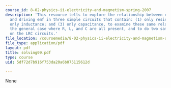 ```yaml
---
course_id: 8-02-physics-ii-electricity-and-magnetism-spring-2007
description: 'This resource tells to explore the relationship between driven current
  and driving emf in three simple circuits that contain: (1) only resistance; (2)
  only inductance; and (3) only capacitance, to examine these same relationships in
  the general case where R, L, and C are all present, and to do two sample problems
  on the LRC circuits.'
file_location: /coursemedia/8-02-physics-ii-electricity-and-magnetism-spring-2007/5df72d7b916f753da20a6b075115612d_solving09.pdf
file_type: application/pdf
layout: pdf
title: solving09.pdf
type: course
uid: 5df72d7b916f753da20a6b075115612d

---
```

None